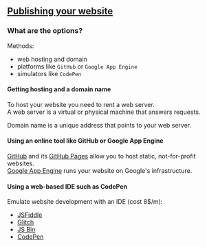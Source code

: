 ## [Publishing your website](https://developer.mozilla.org/en-US/docs/Learn/Getting_started_with_the_web/Publishing_your_website)

### What are the options?

Methods:
* web hosting and domain
* platforms like `GitHub` or `Google App Engine`
* simulators like `CodePen`

#### Getting hosting and a domain name

To host your website you need to rent a web server.  
A web server is a virtual or physical machine that answers requests.  

Domain name is a unique address that points to your web server.  

#### Using an online tool like GitHub or Google App Engine

[GitHub](https://github.com/) and its [GitHub Pages](https://pages.github.com/) allow you to host static, not-for-profit websites.  
[Google App Engine](https://cloud.google.com/appengine/) runs your website on Google's infrastructure.  

#### Using a web-based IDE such as CodePen

Emulate website development with an IDE (cost 8$/m):
* [JSFiddle](https://jsfiddle.net/)
* [Glitch](https://glitch.com/)
* [JS Bin](http://jsbin.com/?html,output)
* [CodePen](https://codepen.io/)
